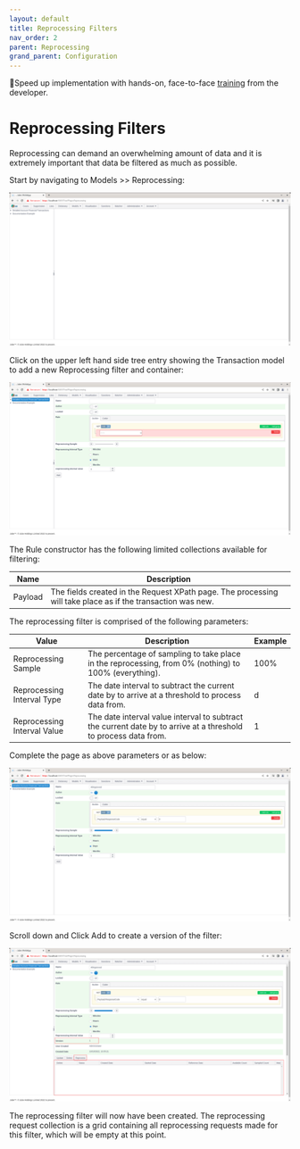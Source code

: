 ```yaml
---
layout: default
title: Reprocessing Filters
nav_order: 2
parent: Reprocessing
grand_parent: Configuration
---
```


🚀Speed up implementation with hands-on, face-to-face [training](https://www.jube.io/training) from the developer.

# Reprocessing Filters
Reprocessing can demand an overwhelming amount of data and it is extremely important that data be filtered as much as possible.

Start by navigating to Models >> Reprocessing:

![Image](ReprocessingTopOfTree.png)

Click on the upper left hand side tree entry showing the Transaction model to add a new Reprocessing filter and container:

![Image](EmptyReprocessingRule.png)

The Rule constructor has the following limited collections available for filtering:

| Name    | Description                                                                                                  | 
|---------|--------------------------------------------------------------------------------------------------------------|
| Payload | The fields created in the Request XPath page.  The processing will take place as if the transaction was new. |

The reprocessing filter is comprised of the following parameters:

| Value                       | Description                                                                                                     | Example |
|-----------------------------|-----------------------------------------------------------------------------------------------------------------|---------|
| Reprocessing Sample         | The percentage of sampling to take place in the reprocessing, from 0% (nothing) to 100% (everything).           | 100%    |
| Reprocessing Interval Type  | The date interval to subtract the current date by to arrive at a threshold to process data from.                | d       |
| Reprocessing Interval Value | The date interval value interval to subtract the current date by to arrive at a threshold to process data from. | 1       |

Complete the page as above parameters or as below:

![Image](AllApprovedOneDayFullSample.png)

Scroll down and Click Add to create a version of the filter:

![Image](CreatedVersionOfReprocessingRule.png)

The reprocessing filter will now have been created.  The reprocessing request collection is a grid containing all reprocessing requests made for this filter,  which will be empty at this point.